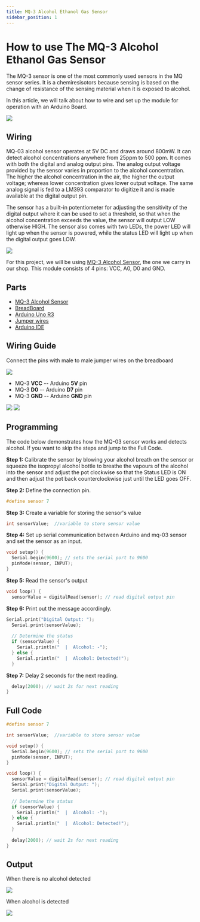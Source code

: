 ```yaml
---
title: MQ-3 Alcohol Ethanol Gas Sensor
sidebar_position: 1
---
```


# How to use The MQ-3 Alcohol Ethanol Gas Sensor

The MQ-3 sensor is one of the most commonly used sensors in the MQ sensor series. It is a chemiresisotors because sensing is based on the change of resistance of the sensing material when it is exposed to alcohol. 

In this article, we will talk about how to wire and set up the module for operation with an Arduino Board.  

![](/img/docs/product_guide/2175_01.png)

## Wiring 
MQ-03 alcohol sensor operates at 5V DC and draws around 800mW. It can detect alcohol concentrations anywhere from 25ppm to 500 ppm. It comes with both the digital and analog output pins. The analog output voltage provided by the sensor varies in proportion to the alcohol concentration. The higher the alcohol concentration in the air, the higher the output voltage; whereas lower concentration gives lower output voltage. The same analog signal is fed to a LM393 comparator to digitize it and is made available at the digital output pin.

The sensor has a built-in potentiometer for adjusting the sensitivity of the digital output where it can be used to set a threshold, so that when the alcohol concentration exceeds the value, the sensor will output LOW otherwise HIGH. The sensor also comes with two LEDs, the power LED will light up when the sensor is powered, while the status LED will light up when the digital output goes LOW. 

![](/img/docs/product_guide/2175_02.png)

For this project, we will be using [MQ-3 Alcohol Sensor](https://www.canadarobotix.com/2175), the one we carry in our shop. This module consists of 4 pins: VCC, A0, D0 and GND.

## Parts
* [MQ-3 Alcohol Sensor](https://www.canadarobotix.com/2175)
* [BreadBoard](https://www.canadarobotix.com/223)
* [Arduino Uno R3](https://www.canadarobotix.com/products/60)
* [Jumper wires](https://www.canadarobotix.com/products/922)
* [Arduino IDE](https://www.arduino.cc/en/software)

## Wiring Guide
Connect the pins with male to male jumper wires on the breadboard

![](/img/docs/product_guide/2175_03.png)

* MQ-3 **VCC** -- Arduino **5V** pin 
* MQ-3 **D0** -- Arduino **D7** pin 
* MQ-3 **GND** -- Arduino **GND** pin

![](/img/docs/product_guide/2175_04.png)
![](/img/docs/product_guide/2175_05.png)

## Programming 
The code below demonstrates how the MQ-03 sensor works and detects alcohol. If you want to skip the steps and jump to the Full Code. 

**Step 1:** Calibrate the sensor by blowing your alcohol breath on the sensor or squeeze the isopropyl alcohol bottle to breathe the vapours of the alcohol into the sensor and adjust the pot clockwise so that the Status LED is ON and then adjust the pot back counterclockwise just until the LED goes OFF.

**Step 2:** Define the connection pin. 

```c
#define sensor 7
```

**Step 3:** Create a variable for storing the sensor's value 

```c
int sensorValue;  //variable to store sensor value
```

**Step 4:** Set up serial communication between Arduino and mq-03 sensor and set the sensor as an input. 

```c
void setup() {
  Serial.begin(9600); // sets the serial port to 9600
  pinMode(sensor, INPUT);
}
```

**Step 5:** Read the sensor's output 

```c
void loop() {
  sensorValue = digitalRead(sensor); // read digital output pin
```

**Step 6:** Print out the message accordingly. 

```c
Serial.print("Digital Output: ");
  Serial.print(sensorValue);
  
  // Determine the status
  if (sensorValue) {
    Serial.println("  |  Alcohol: -");
  } else {
    Serial.println("  |  Alcohol: Detected!");
  }
```

**Step 7:** Delay 2 seconds for the next reading.

```c
  delay(2000); // wait 2s for next reading
}
```

## Full Code

```c
#define sensor 7

int sensorValue;  //variable to store sensor value

void setup() {
  Serial.begin(9600); // sets the serial port to 9600
  pinMode(sensor, INPUT);
}

void loop() {
  sensorValue = digitalRead(sensor); // read digital output pin
  Serial.print("Digital Output: ");
  Serial.print(sensorValue);
  
  // Determine the status
  if (sensorValue) {
    Serial.println("  |  Alcohol: -");
  } else {
    Serial.println("  |  Alcohol: Detected!");
  }
  
  delay(2000); // wait 2s for next reading
}
```

## Output 
When there is no alcohol detected 

![](/img/docs/product_guide/2175_06.png)

When alcohol is detected

![](/img/docs/product_guide/2175_07.png)